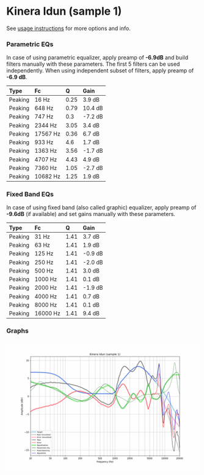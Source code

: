 # Kinera Idun (sample 1)
See [usage instructions](https://github.com/jaakkopasanen/AutoEq#usage) for more options and info.

### Parametric EQs
In case of using parametric equalizer, apply preamp of **-6.9dB** and build filters manually
with these parameters. The first 5 filters can be used independently.
When using independent subset of filters, apply preamp of **-6.9 dB**.

| Type    | Fc       |    Q | Gain    |
|:--------|:---------|:-----|:--------|
| Peaking | 16 Hz    | 0.25 | 3.9 dB  |
| Peaking | 648 Hz   | 0.79 | 10.4 dB |
| Peaking | 747 Hz   | 0.3  | -7.2 dB |
| Peaking | 2344 Hz  | 3.05 | 3.4 dB  |
| Peaking | 17567 Hz | 0.36 | 6.7 dB  |
| Peaking | 933 Hz   | 4.6  | 1.7 dB  |
| Peaking | 1363 Hz  | 3.56 | -1.7 dB |
| Peaking | 4707 Hz  | 4.43 | 4.9 dB  |
| Peaking | 7360 Hz  | 1.05 | -2.7 dB |
| Peaking | 10682 Hz | 1.25 | 1.9 dB  |

### Fixed Band EQs
In case of using fixed band (also called graphic) equalizer, apply preamp of **-9.6dB**
(if available) and set gains manually with these parameters.

| Type    | Fc       |    Q | Gain    |
|:--------|:---------|:-----|:--------|
| Peaking | 31 Hz    | 1.41 | 3.7 dB  |
| Peaking | 63 Hz    | 1.41 | 1.9 dB  |
| Peaking | 125 Hz   | 1.41 | -0.9 dB |
| Peaking | 250 Hz   | 1.41 | -2.0 dB |
| Peaking | 500 Hz   | 1.41 | 3.0 dB  |
| Peaking | 1000 Hz  | 1.41 | 0.1 dB  |
| Peaking | 2000 Hz  | 1.41 | -1.9 dB |
| Peaking | 4000 Hz  | 1.41 | 0.7 dB  |
| Peaking | 8000 Hz  | 1.41 | 0.1 dB  |
| Peaking | 16000 Hz | 1.41 | 9.4 dB  |

### Graphs
![](./Kinera%20Idun%20(sample%201).png)
